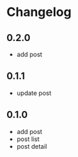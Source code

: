 # Changelog

## 0.2.0
- add post

## 0.1.1
- update post

## 0.1.0
- add post
- post list
- post detail

